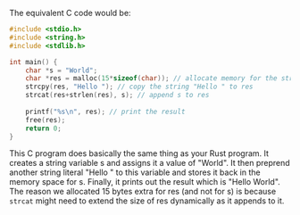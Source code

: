 The equivalent C code would be:

```c
#include <stdio.h>
#include <string.h>
#include <stdlib.h>

int main() {
    char *s = "World"; 
    char *res = malloc(15*sizeof(char)); // allocate memory for the string "Hello " and s
    strcpy(res, "Hello "); // copy the string "Hello " to res
    strcat(res+strlen(res), s); // append s to res
  
    printf("%s\n", res); // print the result
    free(res);
    return 0;
}
```
This C program does basically the same thing as your Rust program. It creates a string variable s and assigns it a value of "World". It then preprend another string literal "Hello " to this variable and stores it back in the memory space for s. Finally, it prints out the result which is "Hello World". The reason we allocated 15 bytes extra for res (and not for s) is because `strcat` might need to extend the size of res dynamically as it appends to it.
